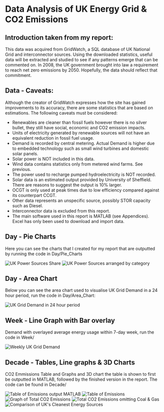 # Data Analysis of UK Energy Grid & CO2 Emissions 

## Introduction taken from my report:
This data was acquired from GridWatch, a SQL database of UK National Grid and interconnector sources. Using the downloaded statistics, useful data will be extracted and studied to see if any patterns emerge that can be commented on. In 2008, the UK government brought into law a requirement to reach net zero emissions by 2050. Hopefully, the data should reflect that commitment.

## Data - Caveats:

Although the creator of GridWatch expresses how the site has gained improvements to its accuracy, there are some statistics that are based on estimations. The following caveats must be considered:
* Renewables are cleaner than fossil fuels however there is no silver bullet, they still have social, economic and CO2 emission impacts.
* Units of electricity generated by renewable sources will not have an equivalent reduction in fossil fuel usage.
* Demand is recorded by central metering. Actual Demand is higher due to embedded technology such as small wind turbines and domestic solar panels. 
* Solar power is NOT included in this data.
* Wind data contains statistics only from metered wind farms. See previous.
* The power used to recharge pumped hydroelectricity is NOT recorded.
* Solar data is an estimated output provided by University of Sheffield. There are reasons to suggest the output is 10% larger.
* OCGT is only used at peak times due to low efficiency compared against its counterpart CCGT.
* Other data represents an unspecific source, possibly STOR capacity such as Diesel.
* Interconnector data is excluded from this report.
* The main software used in this report is MATLAB (see Appendices). Excel has only been used to download and import data.


## Day - Pie Charts
Here you can see the charts that I created for my report that are outputted by running the code in Day/Pie_Charts

<img src="img/UK_Power_Sources_Share.png" alt="UK Power Sources Share">


<img src="img/Share_of_Power_by_category.png" alt="UK Power Sources arranged by category">

## Day - Area Chart 
Below you can see the area chart used to visualise UK Grid Demand in a 24 hour period, run the code in Day/Area_Chart:

<img src="img/UK_Grid_Demand_24.png" alt="UK Grid Demand in 24 hour period">


## Week - Line Graph with Bar overlay 
Demand with overlayed average energy usage within 7-day week, run the code in Week/ 

<img src="img/UK_Power_Demand_Week.png" alt="Weekly UK Grid Demand">


## Decade - Tables, Line graphs & 3D Charts
CO2 Emmissions Table and Graphs and 3D chart the table is shown to first be outputted in MATLAB, followed by the finished version in the report. The code can be found in Decade/ 

<img src="img/Table_of_Emissions_in_MATLAB.png" alt="Table of Emissions output MATLAB">

<img src="img/Table_of_Emissions.png" alt="Table of Emissions">

<img src="img/Total_UK_CO2_Emissions.png" alt="Graph of Total CO2 Emissions">

<img src="img/Total_UK_CO2_Emissions_omitting_Coal&Gas.png" alt="Total CO2 Emissions omitting Coal & Gas">

<img src="img/Comparison_of_UKs_Cleanest_Energy_Sources.png" alt="Comparison of UK's Cleanest Energy Sources">